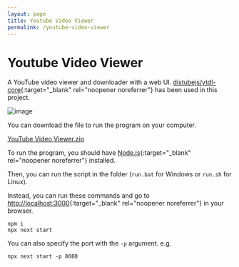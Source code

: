 ```yaml
---
layout: page
title: Youtube Video Viewer
permalink: /youtube-video-viewer
---
```


# Youtube Video Viewer
A YouTube video viewer and downloader with a web UI. [distubejs/ytdl-core](https://github.com/distubejs/ytdl-core){:target="_blank" rel="noopener noreferrer"} has been used in this project.

![image](https://github.com/user-attachments/assets/95738eba-f1da-43c9-9ecb-a6dea19bad59)

You can download the file to run the program on your computer.

[YouTube Video Viewer.zip](https://github.com/user-attachments/files/19405667/YouTube.Video.Viewer.zip)

To run the program, you should have [Node.js](https://nodejs.org){:target="_blank" rel="noopener noreferrer"} installed.

Then, you can run the script in the folder (`run.bat` for Windows or `run.sh` for Linux).

Instead, you can run these commands and go to [http://localhost:3000](http://localhost:3000){:target="_blank" rel="noopener noreferrer"} in your browser.
```
npm i
npx next start
```

You can also specify the port with the `-p` argument. e.g.
```
npx next start -p 8080
```
